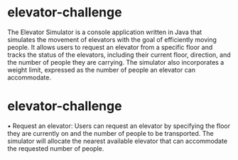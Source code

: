 # elevator-challenge
The Elevator Simulator is a console application written in Java that simulates the movement of elevators with the goal of efficiently moving people. It allows users to request an elevator from a specific floor and tracks the status of the elevators, including their current floor, direction, and the number of people they are carrying. The simulator also incorporates a weight limit, expressed as the number of people an elevator can accommodate.
# elevator-challenge
  •	Request an elevator: Users can request an elevator by specifying the floor they are currently on and the number of people to be transported. The simulator will allocate the nearest available elevator that can accommodate the requested number of people.
